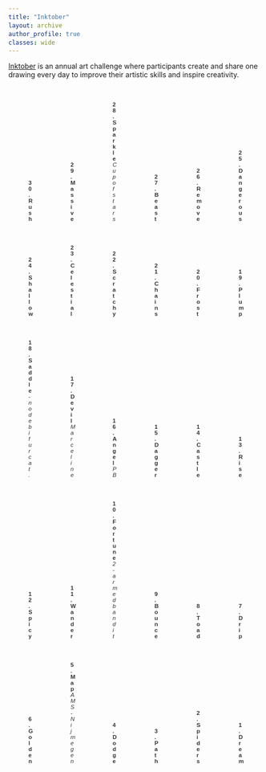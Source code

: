 ```yaml
---
title: "Inktober"
layout: archive
author_profile: true
classes: wide
---
```


<style>
    .image-container {
      max-width: 80px;
      display: inline-block;
      margin: 0 auto;
    }

    .image-container img {
      max-width: 100%;
      height: auto;
    }

    figcaption {
      font-family: 'YourFont', sans-serif;
      font-size: 11.5px;
      color: #333;
    }
</style>

<a href="https://inktober.com/">Inktober</a> is an annual art challenge where participants create and share one drawing every day to improve their artistic skills and inspire creativity.


<div class="image-container">
    <figure>
        <img src="/assets/images/misc/inktober/30-rush.png">
        <figcaption><b>30. Rush</b></figcaption>
    </figure>
</div>
<div class="image-container">
    <figure>
        <img src="/assets/images/misc/inktober/29-massiv.png">
        <figcaption><b>29. Massive</b></figcaption>
    </figure>
</div>
<div class="image-container">
    <figure>
        <img src="/assets/images/misc/inktober/28-sparkl.png">
        <figcaption><b>28. Sparkle</b><br><i>Cup of stars</i></figcaption>
    </figure>
</div>
<div class="image-container">
    <figure>
        <img src="/assets/images/misc/inktober/27-beast.png">
        <figcaption><b>27. Beast</b></figcaption>
    </figure>
</div>
<div class="image-container">
    <figure>
        <img src="/assets/images/misc/inktober/26-rm.png">
        <figcaption><b>26. Remove</b></figcaption>
    </figure>
</div>
<div class="image-container">
    <figure>
        <img src="/assets/images/misc/inktober/25-dangerous.png">
        <figcaption><b>25. Dangerous</b></figcaption>
    </figure>
</div>
<div class="image-container">
    <figure>
        <img src="/assets/images/misc/inktober/24-shallow.png">
        <figcaption><b>24. Shallow</b></figcaption>
    </figure>
</div>
<div class="image-container">
    <figure>
        <img src="/assets/images/misc/inktober/23-celestial.png">
        <figcaption><b>23. Celestial</b></figcaption>
    </figure>
</div>
<div class="image-container">
    <figure>
        <img src="/assets/images/misc/inktober/22-scratchy.png">
        <figcaption><b>22. Scratchy</b></figcaption>
    </figure>
</div>
<div class="image-container">
    <figure>
        <img src="/assets/images/misc/inktober/21-chains.png">
        <figcaption><b>21. Chains</b></figcaption>
    </figure>
</div>
<div class="image-container">
    <figure>
        <img src="/assets/images/misc/inktober/20-frost.png">
        <figcaption><b>20. Frost</b></figcaption>
    </figure>
</div>
<div class="image-container">
    <figure>
        <img src="/assets/images/misc/inktober/19-plump.png">
        <figcaption><b>19. Plump</b></figcaption>
    </figure>
</div>
<div class="image-container">
    <figure>
        <img src="/assets/images/misc/inktober/18-saddle.png">
        <figcaption><b>18. Saddle</b><br><i>-node bifurcat.</i></figcaption>
    </figure>
</div>
<div class="image-container">
    <figure>
        <img src="/assets/images/misc/inktober/17-devil.png">
        <figcaption><b>17. Devil</b><br><i>Marceline</i></figcaption>
    </figure>
</div>
<div class="image-container">
    <figure>
        <img src="/assets/images/misc/inktober/16-angel.png">
        <figcaption><b>16. Angel</b><br><i>PB</i></figcaption>
    </figure>
</div>
<div class="image-container">
    <figure>
        <img src="/assets/images/misc/inktober/15-dagger.png">
        <figcaption><b>15. Dagger</b></figcaption>
    </figure>
</div>
<div class="image-container">
    <figure>
        <img src="/assets/images/misc/inktober/14-castle.png">
        <figcaption><b>14. Castle</b></figcaption>
    </figure>
</div>
<div class="image-container">
    <figure>
        <img src="/assets/images/misc/inktober/13-rise.png">
        <figcaption><b>13. Rise</b></figcaption>
    </figure>
</div>
<div class="image-container">
    <figure>
        <img src="/assets/images/misc/inktober/12-spicy.png">
        <figcaption><b>12. Spicy</b></figcaption>
    </figure>
</div>
<div class="image-container">
    <figure>
        <img src="/assets/images/misc/inktober/11-wander.png">
        <figcaption><b>11. Wander</b></figcaption>
    </figure>
</div>
<div class="image-container">
    <figure>
        <img src="/assets/images/misc/inktober/10-fortune.png">
        <figcaption><b>10. Fortune</b><br><i>2-armed bandit</i></figcaption>
    </figure>
</div>
<div class="image-container">
    <figure>
        <img src="/assets/images/misc/inktober/9-bounce.png">
        <figcaption><b>9. Bounce</b></figcaption>
    </figure>
</div>
<div class="image-container">
    <figure>
        <img src="/assets/images/misc/inktober/8-toad.png">
        <figcaption><b>8. Toad</b></figcaption>
    </figure>
</div>
<div class="image-container">
    <figure>
        <img src="/assets/images/misc/inktober/7-drip.png">
        <figcaption><b>7. Drip</b></figcaption>
    </figure>
</div>
<div class="image-container">
    <figure>
        <img src="/assets/images/misc/inktober/6-golden.png">
        <figcaption><b>6. Golden</b></figcaption>
    </figure>
</div>
<div class="image-container">
    <figure>
        <img src="/assets/images/misc/inktober/5-map.png">
        <figcaption><b>5. Map</b><br><i>AMS-Nijmegen</i></figcaption>
    </figure>
</div>
<div class="image-container">
    <figure>
        <img src="/assets/images/misc/inktober/4-dodge.jpeg">
        <figcaption><b>4. Dodge</b></figcaption>
    </figure>
</div>
<div class="image-container">
    <figure>
        <img src="/assets/images/misc/inktober/3-path.jpeg">
        <figcaption><b>3. Path</b></figcaption>
    </figure>
</div>
<div class="image-container">
    <figure>
        <img src="/assets/images/misc/inktober/2-spiders.jpeg">
        <figcaption><b>2. Spiders</b></figcaption>
    </figure>
</div>
<div class="image-container">
    <figure>
        <img src="/assets/images/misc/inktober/1-dream.jpeg">
        <figcaption><b>1. Dream</b></figcaption>
    </figure>
</div>

